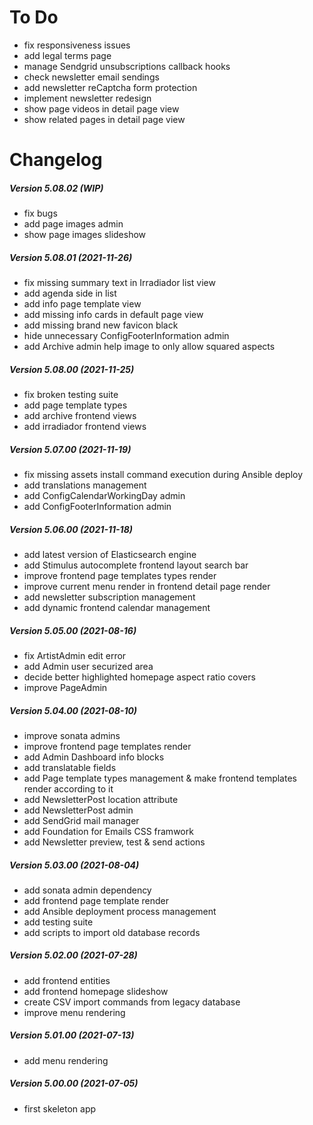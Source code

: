 To Do
=====

 * fix responsiveness issues
 * add legal terms page
 * manage Sendgrid unsubscriptions callback hooks
 * check newsletter email sendings
 * add newsletter reCaptcha form protection
 * implement newsletter redesign
 * show page videos in detail page view
 * show related pages in detail page view

Changelog
=========

##### Version 5.08.02 (WIP)
 * fix bugs
 * add page images admin
 * show page images slideshow

##### Version 5.08.01 (2021-11-26)
 * fix missing summary text in Irradiador list view
 * add agenda side in list
 * add info page template view
 * add missing info cards in default page view
 * add missing brand new favicon black
 * hide unnecessary ConfigFooterInformation admin
 * add Archive admin help image to only allow squared aspects

##### Version 5.08.00 (2021-11-25)
 * fix broken testing suite
 * add page template types
 * add archive frontend views
 * add irradiador frontend views

##### Version 5.07.00 (2021-11-19)
 * fix missing assets install command execution during Ansible deploy
 * add translations management
 * add ConfigCalendarWorkingDay admin
 * add ConfigFooterInformation admin

##### Version 5.06.00 (2021-11-18)
 * add latest version of Elasticsearch engine
 * add Stimulus autocomplete frontend layout search bar
 * improve frontend page templates types render
 * improve current menu render in frontend detail page render
 * add newsletter subscription management
 * add dynamic frontend calendar management

##### Version 5.05.00 (2021-08-16)
 * fix ArtistAdmin edit error
 * add Admin user securized area
 * decide better highlighted homepage aspect ratio covers
 * improve PageAdmin

##### Version 5.04.00 (2021-08-10)
 * improve sonata admins
 * improve frontend page templates render
 * add Admin Dashboard info blocks
 * add translatable fields
 * add Page template types management & make frontend templates render according to it
 * add NewsletterPost location attribute
 * add NewsletterPost admin
 * add SendGrid mail manager
 * add Foundation for Emails CSS framwork
 * add Newsletter preview, test & send actions

##### Version 5.03.00 (2021-08-04)
 * add sonata admin dependency
 * add frontend page template render
 * add Ansible deployment process management
 * add testing suite
 * add scripts to import old database records

##### Version 5.02.00 (2021-07-28)
 * add frontend entities
 * add frontend homepage slideshow
 * create CSV import commands from legacy database
 * improve menu rendering

##### Version 5.01.00 (2021-07-13)
 * add menu rendering

##### Version 5.00.00 (2021-07-05)
 * first skeleton app
